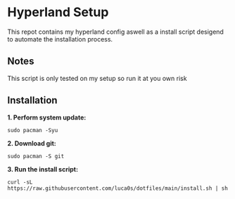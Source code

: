 # Hyperland Setup
This repot contains my hyperland config aswell as a install script desigend to automate the installation process.

## Notes
This script is only tested on my setup so run it at you own risk

## Installation

**1. Perform system update:**
```
sudo pacman -Syu
```

**2. Download git:**
```
sudo pacman -S git
```

**3. Run the install script:**
```
curl -sL https://raw.githubusercontent.com/luca0s/dotfiles/main/install.sh | sh
```
